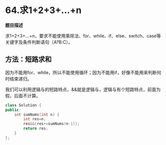 # 64.求1+2+3+...+n

**题目描述**

求1+2+3+...+n，要求不能使用乘除法、for、while、if、else、switch、case等关键字及条件判断语句（A?B:C）。



## 方法：短路求和

因为不能用for、while，所以不能使用循环；因为不能用if，好像不能用来判断何时结束递归。

我们可以利用逻辑与的短路特点，&&就是逻辑与，逻辑与有个短路特点，前面为假，后面不计算。

```C++
class Solution {
public:
    int sumNums(int n) {
        int res=n;
        res&&(res+=sumNums(n-1));
        return res;
    }
};
```

